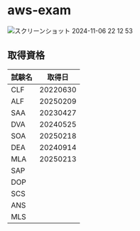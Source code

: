 # aws-exam

![スクリーンショット 2024-11-06 22 12 53](https://github.com/user-attachments/assets/30cbbf90-dcb8-4512-b44b-437fc86165e3)


## 取得資格

|試験名|取得日|
|--|--|
|CLF|20220630|
|ALF|20250209|
|SAA|20230427|
|DVA|20240525|
|SOA|20250218|
|DEA|20240914|
|MLA|20250213|
|SAP||
|DOP||
|SCS||
|ANS||
|MLS||
